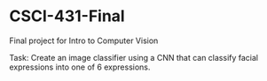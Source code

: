 # CSCI-431-Final
Final project for Intro to Computer Vision

Task: Create an image classifier using a CNN that can classify facial expressions into one of 6 expressions. 
